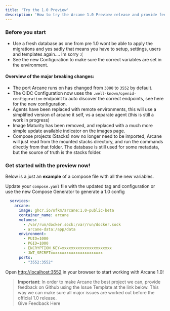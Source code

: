 ```yaml
---
title: 'Try the 1.0 Preview'
description: 'How to try the Arcane 1.0 Preview release and provide feedback.'
---
```


<script lang="ts">
import { Link } from '$lib/components/ui/link/index.js';
</script>

### Before you start

- Use a fresh database as one from pre 1.0 wont be able to apply the migrations and yes sadly that means you have to setup, settings, users and templates again.... Im sorry :(
- See the new <Link href="/docs/configuration">Configuration</Link> to make sure the correct variables are set in the environment.

#### Overview of the major breaking changes:

- The port Arcane runs on has changed from `3000` to `3552` by default.
- The OIDC Configuration now uses the `.well-known/openid-configuration` endpoint to auto discover the correct endpoints, see <Link href="/docs/users/sso">here</Link> for the new configuration.
- Agents have been replaced with remote environments, this will use a simplified version of arcane it self, vs a separate agent (this is still a work in progress)
- Image Maturity has been removed, and replaced with a much more simple update available indicator on the images page.
- Compose projects (Stacks) now no longer need to be imported, Arcane will just read from the mounted stacks directory, and run the commands directly from that folder. The database is still used for some metadata, but the source of truth is the stacks folder.


### Get started with the preview now!
Below is a just an **example** of a compose file with all the new variables.

Update your `compose.yaml` file with the updated tag and configuration or <br />
use the new  <Link href="/generator">Compose Generator</Link> to generate a 1.0 config

```yaml
  services:
    arcane:
      image: ghcr.io/ofkm/arcane:1.0-public-beta
      container_name: arcane
      volumes:
        - /var/run/docker.sock:/var/run/docker.sock
        - arcane-data:/app/data
      environment:
        - PUID=1000
        - PGID=1000
        - ENCRYPTION_KEY=xxxxxxxxxxxxxxxxxxxxxx
        - JWT_SECRET=xxxxxxxxxxxxxxxxxxxxxx
      ports:
        - "3552:3552"
```

Open [http://localhost:3552](http://localhost:3552) in your browser to start working with Arcane 1.0!

> **Important**: In order to make Arcane the best project we can, provide feedback on Github using the Issue Template at the link below. This way we can make sure all major issues are worked out before the official 1.0 release. <br/> <Link href="https://github.com/ofkm/arcane">Give Feedback Here</Link>
